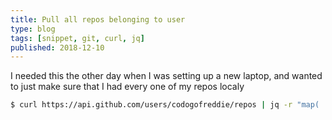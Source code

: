 ```yaml
---
title: Pull all repos belonging to user
type: blog
tags: [snippet, git, curl, jq]
published: 2018-12-10
---
```


I needed this the other day when I was setting up a new laptop, and wanted to just make sure that I had every one of my repos localy

```bash
$ curl https://api.github.com/users/codogofreddie/repos | jq -r "map( .ssh_url  )[]" | while read -r line ; do git clone $line ; done
```
